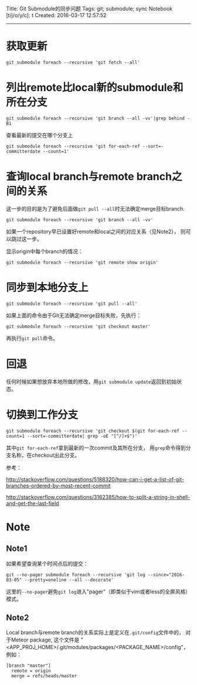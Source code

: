 Title: Git Submodule的同步问题
Tags: git; submodule; sync
Notebook [t/j/o/y/c]: t
Created: 2016-03-17 12:57:52

------

# 获取更新

    git submodule foreach --recursive 'git fetch --all'

# 列出remote比local新的submodule和所在分支

    git submodule foreach --recursive 'git branch --all -vv'|grep behind -B1

查看最新的提交在哪个分支上

    git submodule foreach --recursive 'git for-each-ref --sort=-committerdate --count=1'

# 查询local branch与remote branch之间的关系

这一步的目的是为了避免后面做`git pull --all`时无法确定merge目标branch.

    git submodule foreach --recursive 'git branch --all -vv'

如果一个repository早已设置好remote和local之间的对应关系（见Note2），
则可以跳过这一步。

显示origin中每个branch的情况：

    git submodule foreach --recursive 'git remote show origin'

# 同步到本地分支上

    git submodule foreach --recursive 'git pull --all'

如果上面的命令由于Git无法确定merge目标失败，先执行：

    git submodule foreach --recursive 'git checkout master'

再执行`git pull`命令。

# 回退

任何时候如果想放弃本地所做的修改，用`git submodule update`返回到初始状态。

# 切换到工作分支

    git submodule foreach --recursive 'git checkout $(git for-each-ref --count=1 --sort=-committerdate| grep -oE "[^/]+$")'

其中`git for-each-ref`拿到最新的一次commit及其所在分支，
用`grep`命令得到分支名称，在checkout出此分支。

参考：

http://stackoverflow.com/questions/5188320/how-can-i-get-a-list-of-git-branches-ordered-by-most-recent-commit

http://stackoverflow.com/questions/3162385/how-to-split-a-string-in-shell-and-get-the-last-field

# Note

## Note1

如果希望查询某个时间点后的提交：

    git --no-pager submodule foreach --recursive 'git log --since="2016-03-05" --pretty=oneline --all --decorate'

这里的`--no-pager`避免`git log`进入"pager"（即类似于vim或者less的全屏风格）模式。

## Note2

Local branch与remote branch的关系实际上是定义在`.git/config`文件中的，
对于Meteor package, 这个文件是
"<APP_PROJ_HOME>/.git/modules/packages/<PACKAGE_NAME>/config"，例如：

    [branch "master"]
      remote = origin
      merge = refs/heads/master


